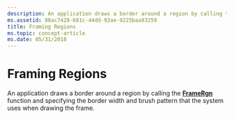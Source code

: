 ```yaml
---
description: An application draws a border around a region by calling the FrameRgn function and specifying the border width and brush pattern that the system uses when drawing the frame.
ms.assetid: 88ac7428-681c-44dd-93ae-9225baa93259
title: Framing Regions
ms.topic: concept-article
ms.date: 05/31/2018
---
```


# Framing Regions

An application draws a border around a region by calling the [**FrameRgn**](/windows/desktop/api/Wingdi/nf-wingdi-framergn) function and specifying the border width and brush pattern that the system uses when drawing the frame.

 

 



